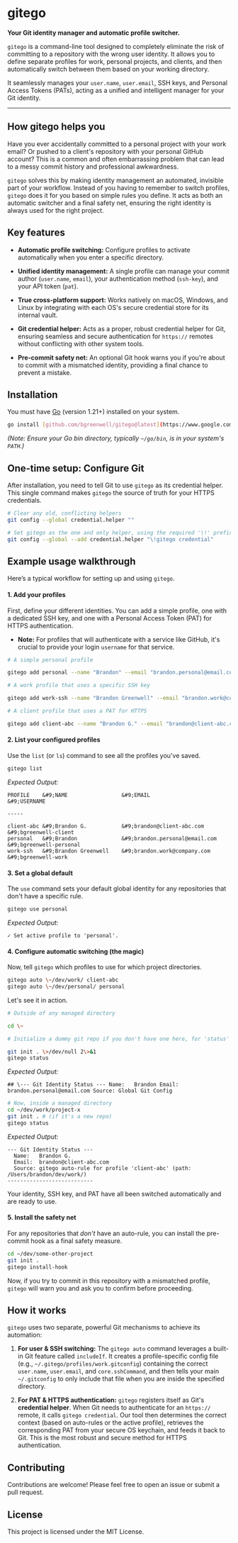 # gitego

**Your Git identity manager and automatic profile switcher.**

`gitego` is a command-line tool designed to completely eliminate the risk of committing to a repository with the wrong user identity. It allows you to define separate profiles for work, personal projects, and clients, and then automatically switch between them based on your working directory.

It seamlessly manages your `user.name`, `user.email`, SSH keys, and Personal Access Tokens (PATs), acting as a unified and intelligent manager for your Git identity.

---

## How gitego helps you

Have you ever accidentally committed to a personal project with your work email? Or pushed to a client's repository with your personal GitHub account? This is a common and often embarrassing problem that can lead to a messy commit history and professional awkwardness.

`gitego` solves this by making identity management an automated, invisible part of your workflow. Instead of you having to remember to switch profiles, `gitego` does it for you based on simple rules you define. It acts as both an automatic switcher and a final safety net, ensuring the right identity is always used for the right project.

## Key features

* **Automatic profile switching:** Configure profiles to activate automatically when you enter a specific directory.

* **Unified identity management:** A single profile can manage your commit author (`user.name`, `email`), your authentication method (`ssh-key`), and your API token (`pat`).

* **True cross-platform support:** Works natively on macOS, Windows, and Linux by integrating with each OS's secure credential store for its internal vault.

* **Git credential helper:** Acts as a proper, robust credential helper for Git, ensuring seamless and secure authentication for `https://` remotes without conflicting with other system tools.

* **Pre-commit safety net:** An optional Git hook warns you if you're about to commit with a mismatched identity, providing a final chance to prevent a mistake.

## Installation

You must have [Go](https://go.dev/dl/) (version 1.21+) installed on your system.

```bash
go install [github.com/bgreenwell/gitego@latest](https://www.google.com/search?q=https://github.com/bgreenwell/gitego%40latest)
```

*(Note: Ensure your Go bin directory, typically `~/go/bin`, is in your system's `PATH`.)*

## One-time setup: Configure Git

After installation, you need to tell Git to use `gitego` as its credential helper. This single command makes `gitego` the source of truth for your HTTPS credentials.

```bash
# Clear any old, conflicting helpers
git config --global credential.helper ""

# Set gitego as the one and only helper, using the required '\!' prefix
git config --global --add credential.helper "\!gitego credential"
```

## Example usage walkthrough

Here’s a typical workflow for setting up and using `gitego`.

#### 1. Add your profiles

First, define your different identities. You can add a simple profile, one with a dedicated SSH key, and one with a Personal Access Token (PAT) for HTTPS authentication.

* **Note:** For profiles that will authenticate with a service like GitHub, it's crucial to provide your login `username` for that service.

```bash
# A simple personal profile

gitego add personal --name "Brandon" --email "brandon.personal@email.com" --username "bgreenwell-personal"

# A work profile that uses a specific SSH key

gitego add work-ssh --name "Brandon Greenwell" --email "brandon.work@company.com" --username "bgreenwell-work" --ssh-key \~/.ssh/id\_work

# A client profile that uses a PAT for HTTPS

gitego add client-abc --name "Brandon G." --email "brandon@client-abc.com" --username "bgreenwell-client" --pat "ghp\_YourClientPATHere"
```

#### 2. List your configured profiles

Use the `list` (or `ls`) command to see all the profiles you've saved.

```bash
gitego list
```

*Expected Output:*
```
PROFILE    &#9;NAME                 &#9;EMAIL                       &#9;USERNAME

-----

client-abc &#9;Brandon G.           &#9;brandon@client-abc.com      &#9;bgreenwell-client
personal   &#9;Brandon              &#9;brandon.personal@email.com  &#9;bgreenwell-personal
work-ssh   &#9;Brandon Greenwell    &#9;brandon.work@company.com    &#9;bgreenwell-work
```

#### 3. Set a global default

The `use` command sets your default global identity for any repositories that don't have a specific rule.

```bash
gitego use personal
```

*Expected Output:*
```
✓ Set active profile to 'personal'.
```

#### 4. Configure automatic switching (the magic)

Now, tell `gitego` which profiles to use for which project directories.

```bash
gitego auto \~/dev/work/ client-abc
gitego auto \~/dev/personal/ personal
```

Let's see it in action.

```bash
# Outside of any managed directory

cd \~

# Initialize a dummy git repo if you don't have one here, for 'status' to work

git init . \>/dev/null 2\>&1
gitego status
```

*Expected Output:*
```
## \--- Git Identity Status --- Name:   Brandon Email:  brandon.personal@email.com Source: Global Git Config
```
```bash
# Now, inside a managed directory
cd ~/dev/work/project-x
git init . # (if it's a new repo)
gitego status
```

*Expected Output:*

```
--- Git Identity Status ---
  Name:   Brandon G.
  Email:  brandon@client-abc.com
  Source: gitego auto-rule for profile 'client-abc' (path: /Users/brandon/dev/work/)
---------------------------
```

Your identity, SSH key, and PAT have all been switched automatically and are ready to use.

#### 5\. Install the safety net

For any repositories that *don't* have an auto-rule, you can install the pre-commit hook as a final safety measure.

```bash
cd ~/dev/some-other-project
git init .
gitego install-hook
```

Now, if you try to commit in this repository with a mismatched profile, `gitego` will warn you and ask you to confirm before proceeding.

## How it works

`gitego` uses two separate, powerful Git mechanisms to achieve its automation:

1.  **For user & SSH switching:** The `gitego auto` command leverages a built-in Git feature called `includeIf`. It creates a profile-specific config file (e.g., `~/.gitego/profiles/work.gitconfig`) containing the correct `user.name`, `user.email`, and `core.sshCommand`, and then tells your main `~/.gitconfig` to only include that file when you are inside the specified directory.

2.  **For PAT & HTTPS authentication:** `gitego` registers itself as Git's **credential helper**. When Git needs to authenticate for an `https://` remote, it calls `gitego credential`. Our tool then determines the correct context (based on auto-rules or the active profile), retrieves the corresponding PAT from your secure OS keychain, and feeds it back to Git. This is the most robust and secure method for HTTPS authentication.

## Contributing

Contributions are welcome\! Please feel free to open an issue or submit a pull request.

## License

This project is licensed under the MIT License.
